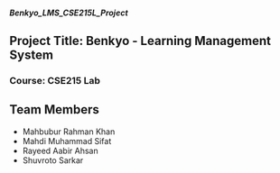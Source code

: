 ##### Benkyo_LMS_CSE215L_Project

## Project Title: Benkyo - Learning Management System 

### Course: CSE215 Lab

## Team Members 
- Mahbubur Rahman Khan
- Mahdi Muhammad Sifat
- Rayeed Aabir Ahsan
- Shuvroto Sarkar
